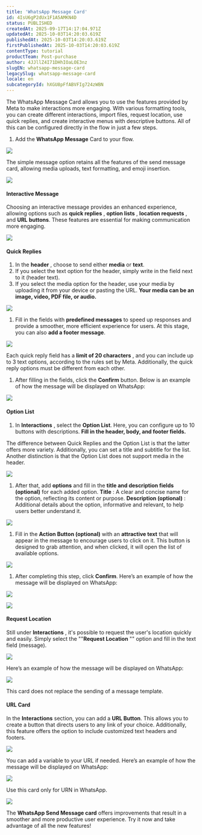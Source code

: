 ```yaml
---
title: 'WhatsApp Message Card'
id: 4IsU6gP2dUx1F1A5AMKN4D
status: PUBLISHED
createdAt: 2025-09-17T14:17:04.971Z
updatedAt: 2025-10-03T14:20:03.619Z
publishedAt: 2025-10-03T14:20:03.619Z
firstPublishedAt: 2025-10-03T14:20:03.619Z
contentType: tutorial
productTeam: Post-purchase
author: 4JJllZ4I71DHhIOaLOE3nz
slugEN: whatsapp-message-card
legacySlug: whatsapp-message-card
locale: en
subcategoryId: hXGU8pFfABVFIg724zWBN
---
```


The WhatsApp Message Card allows you to use the features provided by Meta to make interactions more engaging. With various formatting tools, you can create different interactions, import files, request location, use quick replies, and create interactive menus with descriptive buttons. All of this can be configured directly in the flow in just a few steps.

  1. Add the **WhatsApp Message** Card to your flow.

![](https://raw.githubusercontent.com/vtexdocs/help-center-content/refs/heads/main/docs/en/tutorials/weni-by-vtex/flows/whatsapp-message-card_1.png)

The simple message option retains all the features of the send message card, allowing media uploads, text formatting, and emoji insertion.

![](https://raw.githubusercontent.com/vtexdocs/help-center-content/refs/heads/main/docs/en/tutorials/weni-by-vtex/flows/whatsapp-message-card_2.png)

#### **Interactive Message**

Choosing an interactive message provides an enhanced experience, allowing options such as **quick replies** , **option lists** , **location requests** , and **URL** **buttons**. These features are essential for making communication more engaging.

![](https://raw.githubusercontent.com/vtexdocs/help-center-content/refs/heads/main/docs/en/tutorials/weni-by-vtex/flows/whatsapp-message-card_3.png)

#### **Quick Replies**
  1. In the **header** , choose to send either **media** or **text**.
  2. If you select the text option for the header, simply write in the field next to it (header text).
  3. If you select the media option for the header, use your media by uploading it from your device or pasting the URL. **Your media can be an image, video, PDF file, or audio.**

![](https://raw.githubusercontent.com/vtexdocs/help-center-content/refs/heads/main/docs/en/tutorials/weni-by-vtex/flows/whatsapp-message-card_4.png)

  1. Fill in the fields with **predefined messages** to speed up responses and provide a smoother, more efficient experience for users. At this stage, you can also **add a footer message**.

![](https://raw.githubusercontent.com/vtexdocs/help-center-content/refs/heads/main/docs/en/tutorials/weni-by-vtex/flows/whatsapp-message-card_5.png)

Each quick reply field has a **limit of 20 characters** , and you can include up to 3 text options, according to the rules set by Meta. Additionally, the quick reply options must be different from each other.

  1. After filling in the fields, click the **Confirm** button. Below is an example of how the message will be displayed on WhatsApp:

![](https://raw.githubusercontent.com/vtexdocs/help-center-content/refs/heads/main/docs/en/tutorials/weni-by-vtex/flows/whatsapp-message-card_6.png)

#### **Option List**

  1. In **Interactions** , select the **Option List**. Here, you can configure up to 10 buttons with descriptions. **Fill in the header, body, and footer fields.**

The difference between Quick Replies and the Option List is that the latter offers more variety. Additionally, you can set a title and subtitle for the list. Another distinction is that the Option List does not support media in the header.

![](https://raw.githubusercontent.com/vtexdocs/help-center-content/refs/heads/main/docs/en/tutorials/weni-by-vtex/flows/whatsapp-message-card_7.png)

  1. After that, add **options** and fill in the **title and description fields (optional)** for each added option.
**Title** : A clear and concise name for the option, reflecting its content or purpose.
**Description (optional)** : Additional details about the option, informative and relevant, to help users better understand it.

![](https://raw.githubusercontent.com/vtexdocs/help-center-content/refs/heads/main/docs/en/tutorials/weni-by-vtex/flows/whatsapp-message-card_8.png)

  1. Fill in the **Action Button (optional)** with an **attractive text** that will appear in the message to encourage users to click on it. This button is designed to grab attention, and when clicked, it will open the list of available options.

![](https://raw.githubusercontent.com/vtexdocs/help-center-content/refs/heads/main/docs/en/tutorials/weni-by-vtex/flows/whatsapp-message-card_9.png)

  1. After completing this step, click **Confirm**. Here’s an example of how the message will be displayed on WhatsApp:

![](https://raw.githubusercontent.com/vtexdocs/help-center-content/refs/heads/main/docs/en/tutorials/weni-by-vtex/flows/whatsapp-message-card_10.png)

![](https://raw.githubusercontent.com/vtexdocs/help-center-content/refs/heads/main/docs/en/tutorials/weni-by-vtex/flows/whatsapp-message-card_11.png)

#### **Request Location**

Still under **Interactions** , it's possible to request the user's location quickly and easily. Simply select the ""**Request Location** "" option and fill in the text field (message).

![](https://raw.githubusercontent.com/vtexdocs/help-center-content/refs/heads/main/docs/en/tutorials/weni-by-vtex/flows/whatsapp-message-card_12.png)

Here’s an example of how the message will be displayed on WhatsApp:

![](https://raw.githubusercontent.com/vtexdocs/help-center-content/refs/heads/main/docs/en/tutorials/weni-by-vtex/flows/whatsapp-message-card_13.png)

This card does not replace the sending of a message template.

#### **URL Card**

In the **Interactions** section, you can add a **URL Button**. This allows you to create a button that directs users to any link of your choice. Additionally, this feature offers the option to include customized text headers and footers.

![](https://raw.githubusercontent.com/vtexdocs/help-center-content/refs/heads/main/docs/en/tutorials/weni-by-vtex/flows/whatsapp-message-card_14.png)

You can add a variable to your URL if needed.
Here’s an example of how the message will be displayed on WhatsApp:

![](https://raw.githubusercontent.com/vtexdocs/help-center-content/refs/heads/main/docs/en/tutorials/weni-by-vtex/flows/whatsapp-message-card_15.png)

Use this card only for URN in WhatsApp.

![](https://raw.githubusercontent.com/vtexdocs/help-center-content/refs/heads/main/docs/en/tutorials/weni-by-vtex/flows/whatsapp-message-card_16.png)

The **WhatsApp Send Message card** offers improvements that result in a smoother and more productive user experience. Try it now and take advantage of all the new features!

